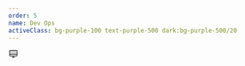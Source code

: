 ```yaml
---
order: 5
name: Dev Ops
activeClass: bg-purple-100 text-purple-500 dark:bg-purple-500/20
---
```


<svg xmlns="http://www.w3.org/2000/svg" width="20" height="20" viewBox="0 0 256 256"><g fill="currentColor"><path d="M224 64v88H32V64a16 16 0 0 1 16-16h160a16 16 0 0 1 16 16Z" opacity=".2"/><path d="M208 40H48a24 24 0 0 0-24 24v112a24 24 0 0 0 24 24h72v16H96a8 8 0 0 0 0 16h64a8 8 0 0 0 0-16h-24v-16h72a24 24 0 0 0 24-24V64a24 24 0 0 0-24-24ZM48 56h160a8 8 0 0 1 8 8v80H40V64a8 8 0 0 1 8-8Zm160 128H48a8 8 0 0 1-8-8v-16h176v16a8 8 0 0 1-8 8Z"/></g></svg>